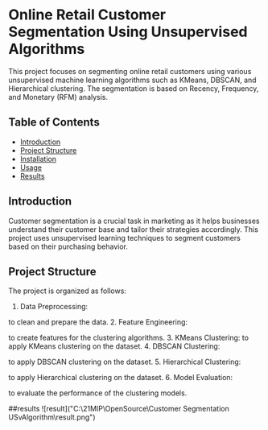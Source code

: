 # Online Retail Customer Segmentation Using Unsupervised Algorithms

This project focuses on segmenting online retail customers using various unsupervised machine learning algorithms such as KMeans, DBSCAN, and Hierarchical clustering. The segmentation is based on Recency, Frequency, and Monetary (RFM) analysis.

## Table of Contents

- [Introduction](#introduction)
- [Project Structure](#project-structure)
- [Installation](#installation)
- [Usage](#usage)
- [Results](#results)


## Introduction

Customer segmentation is a crucial task in marketing as it helps businesses understand their customer base and tailor their strategies accordingly. This project uses unsupervised learning techniques to segment customers based on their purchasing behavior.

## Project Structure

The project is organized as follows:
1. Data Preprocessing:

 to clean and prepare the data.
2. Feature Engineering:

to create features for the clustering algorithms.
3. KMeans Clustering:
to apply KMeans clustering on the dataset.
4. DBSCAN Clustering:

to apply DBSCAN clustering on the dataset.
5. Hierarchical Clustering:

to apply Hierarchical clustering on the dataset.
6. Model Evaluation:

to evaluate the performance of the clustering models.

##results
![result]("C:\21MIP\OpenSource\Customer Segmentation USvAlgorithm\result.png")

